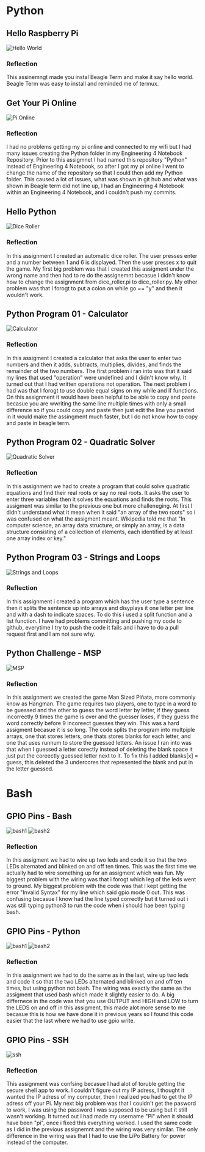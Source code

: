 # Python
## Hello Raspberry Pi
![Hello World](images/helloworld.png)
### Reflection
This assinemngt made you instal Beagle Term and make it say hello world. Beagle Term was easy to install and reminded me of termux. 
## Get Your Pi Online
![Pi Online](images/pi_online.png)
### Reflection
I had no problems getting my pi online and connected to my wifi but I had many issues creating the Python folder in my Engineering 4 Notebook Repository. Prior to this assigmnet I had named this repository "Python" instead of Engineering 4 Notebook, so after I got my pi online I went to change the name of the repository so that I could then add my Python folder. This caused a lot of issues, what was shown in git hub and what was shown in Beagle term did not line up, I had an Engineering 4 Notebook within an Engineering 4 Notebook, and i couldn't push my commits. 
## Hello Python
![Dice Roller](images/dice_roller.png)
### Reflection
In this assignment I created an automatic dice roller. The user presses enter and a number between 1 and 6 is displayed. Then the user presses x to quit the game. My first big problem was that I created this assigment under the wrong name and then had to re do the assignemnt becasue i didn't know how to change the assignment from dice_roller.pi to dice_roller.py. My other problem was that I forogt to put a colon on while go == "y" and then it wouldn't work.
## Python Program 01 - Calculator
![Calculator](images/calculator.png)
### Reflection
In this assigment I created a calculator that asks the user to enter two numbers and then it adds, subtracts, multiplies, divides, and finds the remainder of the two numbers. The first problem i ran into was that it said my lines that used "operation" were undefined and I didn't know why. It turned out that I had written operations not operation. The next problem i had was that I forogt to use double equal signs on my while and if functions. On this assignment it would have been helpful to be able to copy and paste becasue you are wwriting the same line multiple times with only a small difference so if you could copy and paste then just edit the line you pasted in it would make the assingment much faster, but I do not know how to copy and paste in beagle term.
## Python Program 02 - Quadratic Solver
![Quadratic Solver](images/quadratic_solver.png)
### Reflection
In this assignment we had to create a program that could solve quadratic equations and find their real roots or say no real roots. It asks the user to enter three variables then it solves the equations and finds the roots. This assigment was similar to the previous one but more challeneging. At first I didn't understand what it mean when it said "an array of the two roots" so i was confused on what the assigment meant. Wikipedia told me that "In computer science, an array data structure, or simply an array, is a data structure consisting of a collection of elements, each identified by at least one array index or key."
## Python Program 03 - Strings and Loops
![Strings and Loops](images/strings_and_loops.png)
### Reflection
In this assignment i created a program which has the user type a sentence then it splits the sentence up into arrays and disyplays it one letter per line and with a dash to indicate spaces. To do this i used a split function and a list function. I have had problems committing and pushing my code to github, everytime I try to push the code it fails and i have to do a pull request first and I am not sure why.
## Python Challenge - MSP
![MSP](images/msp.png)
### Reflection
In this assignment we created the game Man Sized Piñata, more commonly know as Hangman. The game requires two players, one to type in a word to be guessed and the other to guess the word letter by letter, if they guess incorrectly 9 times the game is over and the guesser loses, if they guess the word correctly before 9 incoreect guesses they win. This was a hard assigment becasue it is so long. The code splits the program into multpiple arrays, one that stores letters, one thats stores blanks for each letter, and one that uses runnum to store the guessed letters. An issue I ran into was that when I guessed a letter corectly instead of deleting the blank space it just put the coreectly guessed letter next to it. To fix this I added blanks[x] = guess, this deleted the 3 undercores that represented the blank and put in the letter guessed.
# Bash
## GPIO Pins - Bash
![bash1](images/bashwiring.png)
![bash2](images/bash.png)
### Reflection
In this assigment we had to wire up two leds and code it so that the two LEDs alternated and blinked on and off ten times. This was the first time we actually had to wire something up for an assigment which was fun. My biggest problem with the wiring was that i forogt which leg of the leds went to ground. My biggest problem with the code was that I kept getting the error "Invalid Syntax" for my line which said gpio mode 0 out. This was confusing becasue I know had the line typed correctly but it turned out i was still typing python3 to run the code when i should hae been typing bash.
## GPIO Pins - Python
![bash1](images/bashwiring.png)
![bash2](images/bash.png)
### Reflection
In this assignment we had to do the same as in the last, wire up two leds and code it so that the two LEDs alternated and blinked on and off ten times, but using python not bash. The wiring was exactly the same as the assigment that used bash which made it slightly easier to do. A big differnece in the code was that you use OUTPUT and HIGH and LOW to turn the LEDS on and off in this assigment, this made alot more sense to me becasue this is how we have done it in previous years so I found this code easier that the last where we had to use gpio write.
## GPIO Pins - SSH
![ssh](images/ssh.png)
### Reflection
This assignment was confsing becasue I had alot of toruble getting the secure shell app to work. I couldn't figure out my IP adress, I thought it wanted the IP adress of my computer, then I realized you had to get the IP adress off your Pi. My next big problem was that I couldn't get the pasword to work, I was using the password I was supposed to be using but it still wasn't working. It turned out I had made my username "Pi" when it should have been "pi", once i fixed this everything worked. I used the same code as I did in the previous assignemnt and the wiring was very similar. The only difference in the wiring was that I had to use the LiPo Battery for power instead of the computer.
